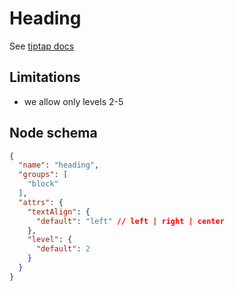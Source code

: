 # Heading

See [tiptap docs](https://tiptap.dev/api/nodes/heading)

## Limitations
- we allow only levels 2-5

## Node schema

```json
{
  "name": "heading",
  "groups": [
    "block"
  ],
  "attrs": {
    "textAlign": {
      "default": "left" // left | right | center
    },
    "level": {
      "default": 2
    }
  }
}
```

